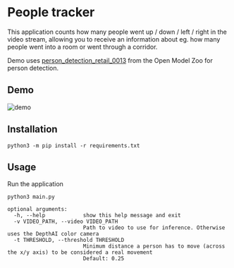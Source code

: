 # People tracker

This application counts how many people went up / down / left / right in the video stream, allowing you to
receive an information about eg. how many people went into a room or went through a corridor.

Demo uses [person_detection_retail_0013](https://docs.openvinotoolkit.org/latest/omz_models_intel_person_detection_retail_0013_description_person_detection_retail_0013.html) from the Open Model Zoo for person detection.

## Demo

![demo](https://user-images.githubusercontent.com/18037362/199674225-ebb1b811-6e45-4535-abe3-f18d1644634d.gif)

## Installation

```
python3 -m pip install -r requirements.txt
```

## Usage

Run the application

```
python3 main.py

optional arguments:
  -h, --help            show this help message and exit
  -v VIDEO_PATH, --video VIDEO_PATH
                        Path to video to use for inference. Otherwise uses the DepthAI color camera
  -t THRESHOLD, --threshold THRESHOLD
                        Minimum distance a person has to move (across the x/y axis) to be considered a real movement
                        Default: 0.25
```
